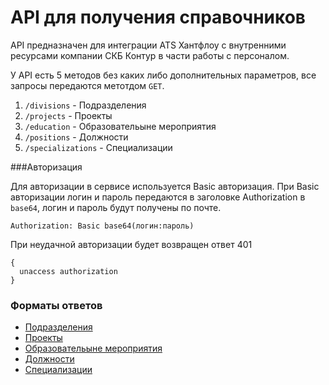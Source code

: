 # API для получения справочников
API предназначен для интеграции ATS Хантфлоу с внутренними ресурсами компании СКБ Контур в части работы с персоналом.

У API есть 5 методов без каких либо дополнительных параметров, все запросы передаются метотдом `GET`.

1. `/divisions` - Подразделения
2. `/projects` - Проекты
3. `/education` - Образовательыне мероприятия
4. `/positions` - Должности
5. `/specializations` - Специализации


###Авторизация

Для авторизации в сервисе используется Basic авторизация.
При Basic авторизации логин и пароль передаются в заголовке Authorization в `base64`, логин и пароль будут получены по почте.

`Authorization: Basic base64(логин:пароль)`

При неудачной авторизации будет возвращен ответ 401

```
{
  unaccess authorization
}
```

### Форматы ответов
* [Подразделения](divisions.md)
* [Проекты](projects.md)
* [Образовательыне мероприятия](education.md)
* [Должности](positions.md)
* [Специализации](specializations.md)
